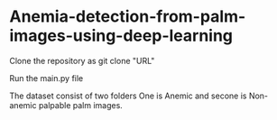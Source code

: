 # Anemia-detection-from-palm-images-using-deep-learning


Clone the repository as git clone "URL"

Run the main.py file 

The dataset consist of two folders One is Anemic and secone is Non-anemic palpable palm images.
